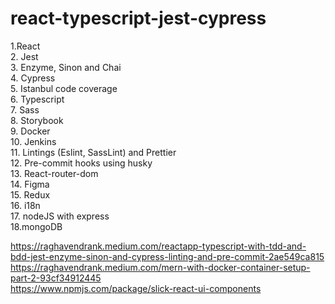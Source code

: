 # react-typescript-jest-cypress

1.React<br/> 2. Jest<br/> 3. Enzyme, Sinon and Chai<br/> 4. Cypress<br/> 5. Istanbul code coverage<br/> 6. Typescript<br/> 7. Sass<br/> 8. Storybook<br/> 9. Docker<br/> 10. Jenkins<br/> 11. Lintings (Eslint, SassLint) and Prettier<br/> 12. Pre-commit hooks using husky<br/> 13. React-router-dom<br/> 14. Figma<br/> 15. Redux<br/> 16. i18n<br/> 17. nodeJS with express<br/> 18.mongoDB<br/>

https://raghavendrank.medium.com/reactapp-typescript-with-tdd-and-bdd-jest-enzyme-sinon-and-cypress-linting-and-pre-commit-2ae549ca815 <br/>
https://raghavendrank.medium.com/mern-with-docker-container-setup-part-2-93cf34912445 <br/>
https://www.npmjs.com/package/slick-react-ui-components
